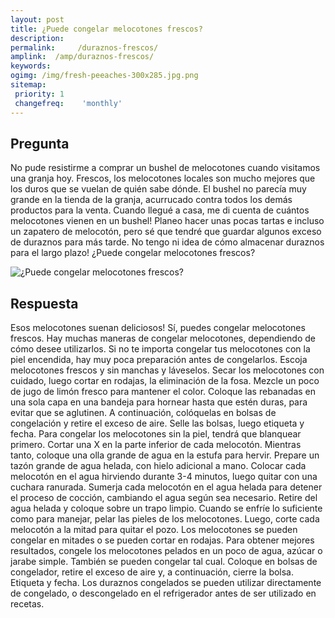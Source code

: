 ```yaml
---
layout: post
title: ¿Puede congelar melocotones frescos?  
description: 
permalink:     /duraznos-frescos/
amplink:  /amp/duraznos-frescos/
keywords: 
ogimg: /img/fresh-peeaches-300x285.jpg.png
sitemap:
 priority: 1
 changefreq:    'monthly'
---
```




## Pregunta

No pude resistirme a comprar un bushel de melocotones cuando visitamos una granja hoy. Frescos, los melocotones locales son mucho mejores que los duros que se vuelan de quién sabe dónde. El bushel no parecía muy grande en la tienda de la granja, acurrucado contra todos los demás productos para la venta. Cuando llegué a casa, me di cuenta de cuántos melocotones vienen en un bushel! Planeo hacer unas pocas tartas e incluso un zapatero de melocotón, pero sé que tendré que guardar algunos exceso de duraznos para más tarde. No tengo ni idea de cómo almacenar duraznos para el largo plazo! ¿Puede congelar melocotones frescos?


![¿Puede congelar melocotones frescos?](https://sepuedecongelar.com/img/fresh-peeaches-300x285.jpg "¿Puede congelar melocotones frescos?" )


## Respuesta

Esos melocotones suenan deliciosos! Sí, puedes congelar melocotones frescos. Hay muchas maneras de congelar melocotones, dependiendo de cómo desee utilizarlos. Si no te importa congelar tus melocotones con la piel encendida, hay muy poca preparación antes de congelarlos.
Escoja melocotones frescos y sin manchas y láveselos. Secar los melocotones con cuidado, luego cortar en rodajas, la eliminación de la fosa. Mezcle un poco de jugo de limón fresco para mantener el color. Coloque las rebanadas en una sola capa en una bandeja para hornear hasta que estén duras, para evitar que se aglutinen. A continuación, colóquelas en bolsas de congelación y retire el exceso de aire. Selle las bolsas, luego etiqueta y fecha.
Para congelar los melocotones sin la piel, tendrá que blanquear primero. Cortar una X en la parte inferior de cada melocotón. Mientras tanto, coloque una olla grande de agua en la estufa para hervir. Prepare un tazón grande de agua helada, con hielo adicional a mano. Colocar cada melocotón en el agua hirviendo durante 3-4 minutos, luego quitar con una cuchara ranurada. Sumerja cada melocotón en el agua helada para detener el proceso de cocción, cambiando el agua según sea necesario. Retire del agua helada y coloque sobre un trapo limpio.
Cuando se enfríe lo suficiente como para manejar, pelar las pieles de los melocotones. Luego, corte cada melocotón a la mitad para quitar el pozo. Los melocotones se pueden congelar en mitades o se pueden cortar en rodajas. Para obtener mejores resultados, congele los melocotones pelados en un poco de agua, azúcar o jarabe simple. También se pueden congelar tal cual. Coloque en bolsas de congelador, retire el exceso de aire y, a continuación, cierre la bolsa. Etiqueta y fecha. Los duraznos congelados se pueden utilizar directamente de congelado, o descongelado en el refrigerador antes de ser utilizado en recetas.